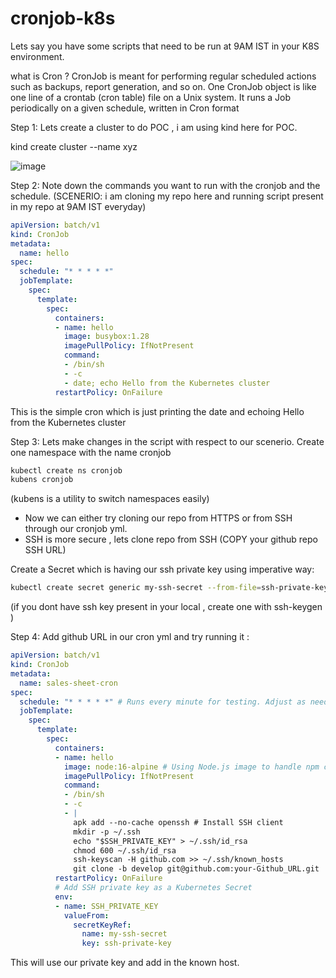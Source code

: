 # cronjob-k8s

Lets say you have some scripts that need to be run at 9AM IST in your K8S environment.

what is Cron ?
CronJob is meant for performing regular scheduled actions such as backups, report generation, and so on. One CronJob object is like one line of a crontab (cron table) file on a Unix system. It runs a Job periodically on a given schedule, written in Cron format

Step 1: 
Lets create a cluster to do POC , i am using kind here for POC.

kind create cluster --name xyz

![image](https://github.com/user-attachments/assets/fa11906b-f400-4254-b0d0-a05e49a7de25)

Step 2:
Note down the commands you want to run with the cronjob and the schedule.
(SCENERIO: i am cloning my repo here and running script present in my repo at 9AM IST everyday)

```yml
apiVersion: batch/v1
kind: CronJob
metadata:
  name: hello
spec:
  schedule: "* * * * *"
  jobTemplate:
    spec:
      template:
        spec:
          containers:
          - name: hello
            image: busybox:1.28
            imagePullPolicy: IfNotPresent
            command:
            - /bin/sh
            - -c
            - date; echo Hello from the Kubernetes cluster
          restartPolicy: OnFailure
```
This is the simple cron which is just printing the date and echoing Hello from the Kubernetes cluster

Step 3:
Lets make changes in the script with respect to our scenerio.
Create one namespace with the name cronjob
```sh
kubectl create ns cronjob 
kubens cronjob
```
(kubens is a utility to switch namespaces easily)

* Now we can either try cloning our repo from HTTPS or from SSH through our cronjob yml.
* SSH is more secure , lets clone repo from SSH (COPY your github repo SSH URL)

Create a Secret which is having our ssh private key using imperative way:

```sh
kubectl create secret generic my-ssh-secret --from-file=ssh-private-key=/Users/your-user/.ssh/id_ed25519
```
(if you dont have ssh key present in your local , create one with 
ssh-keygen )

Step 4:
Add github URL in our cron yml and try running it :

```yml
apiVersion: batch/v1
kind: CronJob
metadata:
  name: sales-sheet-cron
spec:
  schedule: "* * * * *" # Runs every minute for testing. Adjust as needed.
  jobTemplate:
    spec:
      template:
        spec:
          containers:
          - name: hello
            image: node:16-alpine # Using Node.js image to handle npm commands
            imagePullPolicy: IfNotPresent
            command:
            - /bin/sh
            - -c
            - |
              apk add --no-cache openssh # Install SSH client
              mkdir -p ~/.ssh
              echo "$SSH_PRIVATE_KEY" > ~/.ssh/id_rsa
              chmod 600 ~/.ssh/id_rsa
              ssh-keyscan -H github.com >> ~/.ssh/known_hosts
              git clone -b develop git@github.com:your-Github_URL.git
          restartPolicy: OnFailure
          # Add SSH private key as a Kubernetes Secret
          env:
          - name: SSH_PRIVATE_KEY
            valueFrom:
              secretKeyRef:
                name: my-ssh-secret
                key: ssh-private-key
```
This will use our private key and add in the known host.

